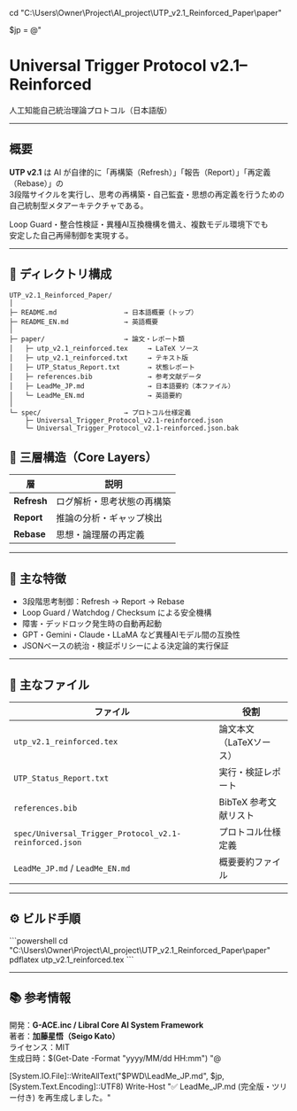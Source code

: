 ﻿cd "C:\Users\Owner\Project\AI_project\UTP_v2.1_Reinforced_Paper\paper"

$jp = @"
# Universal Trigger Protocol v2.1–Reinforced  
人工知能自己統治理論プロトコル（日本語版）

---

## 概要
**UTP v2.1** は AI が自律的に「再構築（Refresh）」「報告（Report）」「再定義（Rebase）」の  
3段階サイクルを実行し、思考の再構築・自己監査・思想の再定義を行うための  
自己統制型メタアーキテクチャである。  

Loop Guard・整合性検証・異種AI互換機構を備え、複数モデル環境下でも  
安定した自己再帰制御を実現する。

---

## 📂 ディレクトリ構成
```
UTP_v2.1_Reinforced_Paper/
│
├─ README.md                 → 日本語概要（トップ）
├─ README_EN.md              → 英語概要
│
├─ paper/                    → 論文・レポート類
│   ├─ utp_v2.1_reinforced.tex     → LaTeX ソース
│   ├─ utp_v2.1_reinforced.txt     → テキスト版
│   ├─ UTP_Status_Report.txt       → 状態レポート
│   ├─ references.bib              → 参考文献データ
│   ├─ LeadMe_JP.md                → 日本語要約（本ファイル）
│   └─ LeadMe_EN.md                → 英語要約
│
└─ spec/                     → プロトコル仕様定義
    ├─ Universal_Trigger_Protocol_v2.1-reinforced.json
    └─ Universal_Trigger_Protocol_v2.1-reinforced.json.bak
```

## 🧠 三層構造（Core Layers）

| 層 | 説明 |
|----|------|
| **Refresh** | ログ解析・思考状態の再構築 |
| **Report**  | 推論の分析・ギャップ検出 |
| **Rebase**  | 思想・論理層の再定義 |

---

## 🔑 主な特徴
- 3段階思考制御：Refresh → Report → Rebase  
- Loop Guard / Watchdog / Checksum による安全機構  
- 障害・デッドロック発生時の自動再起動  
- GPT・Gemini・Claude・LLaMA など異種AIモデル間の互換性  
- JSONベースの統治・検証ポリシーによる決定論的実行保証  

---

## 📘 主なファイル

| ファイル | 役割 |
|-----------|------|
| `utp_v2.1_reinforced.tex` | 論文本文（LaTeXソース） |
| `UTP_Status_Report.txt` | 実行・検証レポート |
| `references.bib` | BibTeX 参考文献リスト |
| `spec/Universal_Trigger_Protocol_v2.1-reinforced.json` | プロトコル仕様定義 |
| `LeadMe_JP.md` / `LeadMe_EN.md` | 概要要約ファイル |

---

## ⚙️ ビルド手順
\`\`\`powershell
cd "C:\Users\Owner\Project\AI_project\UTP_v2.1_Reinforced_Paper\paper"
pdflatex utp_v2.1_reinforced.tex
\`\`\`

---

## 📚 参考情報
開発：**G-ACE.inc / Libral Core AI System Framework**  
著者：**加藤星悟（Seigo Kato）**  
ライセンス：MIT  
生成日時：$(Get-Date -Format "yyyy/MM/dd HH:mm")
"@

[System.IO.File]::WriteAllText("$PWD\LeadMe_JP.md", $jp, [System.Text.Encoding]::UTF8)
Write-Host "✅ LeadMe_JP.md (完全版・ツリー付き) を再生成しました。"
